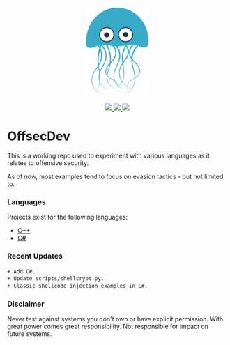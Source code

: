 <p align="center">
  <img src="_resources/img/0000.png">
  <br><br>
  <a href="https://twitter.com/m8sec">
    <img src="https://img.shields.io/twitter/follow/m8sec?color=blue&label=Twitter&logo=twitter&style=plastic">
  </a>
  <a href="https://github.com/m8sec">
    <img src="https://img.shields.io/github/followers/m8sec?color=gray&label=GitHub&logo=github&style=plastic">
  </a>
  <a href="https://github.com/sponsors/m8sec">
    <img src="https://img.shields.io/badge/Sponsor-GitHub-red?style=plastic&logo=github">
  </a>
</p>

# OffsecDev
This is a working repo used to experiment with various languages as it relates to offensive security. 

As of now, most examples tend to focus on evasion tactics - but not limited to. 

### Languages
Projects exist for the following languages:
* [C++](cpp/)
* [C#](cs/)

### Recent Updates
```txt
+ Add C#.
+ Update scripts/shellcrypt.py.
+ Classic shellcode injection examples in C#.
```

### Disclaimer
Never test against systems you don't own or have explicit permission. With great power comes great responsibility. Not responsible for impact on future systems.
